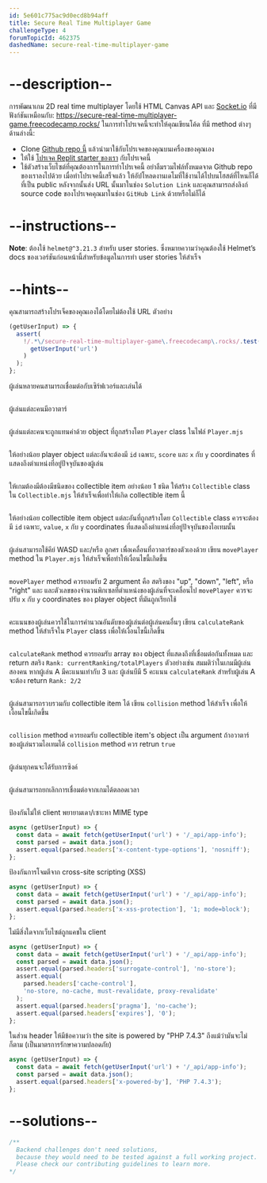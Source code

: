 ```yaml
---
id: 5e601c775ac9d0ecd8b94aff
title: Secure Real Time Multiplayer Game
challengeType: 4
forumTopicId: 462375
dashedName: secure-real-time-multiplayer-game
---
```


# --description--

การพัฒนาเกม 2D real time multiplayer โดยใช้ HTML Canvas API และ [Socket.io](https://socket.io/) ที่มีฟังก์ชันเหมือนกับ: <https://secure-real-time-multiplayer-game.freecodecamp.rocks/> ในการทำโปรเจคนี้จะทำให้คุณเขียนโค้ด ที่มี method ต่างๆ ด้านล่างนี้: 

- Clone [Github repo นี้](https://github.com/freeCodeCamp/boilerplate-project-secure-real-time-multiplayer-game/) แล้วนำมาใช้กับโปรเจคของคุณบนเครื่องของคุณเอง
- ให้ใช้ [โปรเจค  Replit starter ของเรา](https://replit.com/github/freeCodeCamp/boilerplate-project-secure-real-time-multiplayer-game) กับโปรเจคนี้
- ใช้ตัวสร้างเว็บไซต์ที่คุณต้องการในการทำโปรเจคนี้ อย่าลืมรวมไฟล์ทั้งหมดจาด Github repo ของเราลงไปด้วย
เมื่อทำโปรเจคนี้เสร็จแล้ว ให้อัปโหลดงานเดโมที่ใช้งานได้ไปบนโฮสต์ที่ไหนก็ได้ที่เป็น public หลังจากนั้นส่ง URL นั้นมาในช่อง `Solution Link` และคุณสามารถส่งลิงก์ source code ของโปรเจคคุณมาในช่อง `GitHub Link` ด้วยหรือไม่ก็ได้

# --instructions--

**Note**: ต้องใช้ `helmet@^3.21.3` สำหรับ user stories. ซึ่งหมายความว่าคุณต้องใช้ Helmet’s docs ของเวอร์ชันก่อนหน้านี้สำหรับข้อมูลในการทำ user stories ให้สำเร็จ

# --hints--

คุณสามารถสร้างโปรเจ็คของคุณเองได้โดยไม่ต้องใช้ URL ตัวอย่าง


```js
(getUserInput) => {
  assert(
    !/.*\/secure-real-time-multiplayer-game\.freecodecamp\.rocks/.test(
      getUserInput('url')
    )
  );
};
```

ผู้เล่นหลายคนสามารถเชื่อมต่อกับเซิร์ฟเวอร์และเล่นได้

```js

```

ผู้เล่นแต่ละคนมีอวาตาร์

```js

```

ผู้เล่นแต่ละคนจะถูกแทนค่าด้วย object ที่ถูกสร้างโดย `Player` class ในไฟล์  `Player.mjs`

```js

```

ให้อย่างน้อย player object แต่ละอันจะต้องมี `id` เฉพาะ, `score` และ `x` กับ `y` coordinates ที่แสดงถึงตำแหน่งที่อยู่ปัจจุบันของผู้เล่น

```js

```

ให้เกมต้องมีต้องมีชนิดของ collectible item อย่างน้อย 1 ชนิด ให้สร้าง `Collectible` class ใน `Collectible.mjs` ให้สำเร็จเพื่อทำให้เกิด collectible item นี้

```js

```

ให้อย่างน้อย collectible item object แต่ละอันที่ถูกสร้างโดย `Collectible` class ควรจะต้องมี `id` เฉพาะ, `value`, `x` กับ `y` coordinates ที่แสดงถึงตำแหน่งที่อยู่ปัจจุบันของไอเทมนั้น

```js

```

ผู้เล่นสามารถใช้คีย์ WASD และ/หรือ ลูกศร เพื่อเคลื่อนที่อวาตาร์ของตัวเองด้วย เขียน `movePlayer` method ใน `Player.mjs` ให้สำเร็จเพื่อทำให้เงื่อนไขนี้เกิดขึ้น

```js

```

`movePlayer` method ควรยอมรับ 2 argument คือ สตริงของ "up", "down", "left", หรือ "right" และ และตัวเลขของจำนวนพิกเซลที่ตำแหน่งของผู้เล่นที่จะเคลื่อนไป `movePlayer` ควรจะปรับ `x` กับ `y` coordinates ของ player object ที่มันถูกเรียกใช้

```js

```

คะแนนของผู้เล่นควรใช้ในการคำนวณอันดับของผู้เล่นต่อผู้เล่นคนอื่นๆ เขียน `calculateRank` method ให้สำเร็จใน `Player` class เพื่อให้เงื่อนไขนี้เกิดขึ้น

```js

```

`calculateRank` method ควรยอมรับ array ของ object ที่แสดงถึงที่เชื่อมต่อกันทั้งหมด และ return สตริง `Rank: currentRanking/totalPlayers` ตัวอย่างเช่น สมมติว่าในเกมมีผู้เล่นสองคน หากผู้เล่น A มีคะแนนเท่ากับ 3 และ ผู้เล่นบีมี 5 คะแนน `calculateRank` สำหรับผู้เล่น A จะต้อง return `Rank: 2/2`

```js

```

ผู้เล่นสามารถรวบรวมกับ collectible item ได้ เขียน `collision` method ให้สำเร็จ เพื่อให้เงื่อนไขนี้เกิดขึ้น

```js

```

`collision` method ควรยอมรับ collectible item's object เป็น argument ถ้าอวาตาร์ของผู้เล่นรวมไอเทมได้ `collision` method ควร retrun `true`

```js

```

ผู้เล่นทุกคนจะได้รับการซิงค์

```js

```

ผู้เล่นสามารถยกเลิกการเชื่อมต่อจากเกมได้ตลอดเวลา

```js

```

ป้องกันไม่ให้ client พยายามเดา/เซาะหา MIME type

```js
async (getUserInput) => {
  const data = await fetch(getUserInput('url') + '/_api/app-info');
  const parsed = await data.json();
  assert.equal(parsed.headers['x-content-type-options'], 'nosniff');
};
```

ป้องกันการโจมตีจาก cross-site scripting (XSS)

```js
async (getUserInput) => {
  const data = await fetch(getUserInput('url') + '/_api/app-info');
  const parsed = await data.json();
  assert.equal(parsed.headers['x-xss-protection'], '1; mode=block');
};
```

ไม่มีสิ่งใดจากเว็บไซต์ถูกแคชใน client

```js
async (getUserInput) => {
  const data = await fetch(getUserInput('url') + '/_api/app-info');
  const parsed = await data.json();
  assert.equal(parsed.headers['surrogate-control'], 'no-store');
  assert.equal(
    parsed.headers['cache-control'],
    'no-store, no-cache, must-revalidate, proxy-revalidate'
  );
  assert.equal(parsed.headers['pragma'], 'no-cache');
  assert.equal(parsed.headers['expires'], '0');
};
```

ในส่วน header ให้มีข้อความว่า the site is powered by "PHP 7.4.3" ถึงแม้ว่ามันจะไม่ก็ตาม (เป็นมาตรการรักษาความปลอดภัย)

```js
async (getUserInput) => {
  const data = await fetch(getUserInput('url') + '/_api/app-info');
  const parsed = await data.json();
  assert.equal(parsed.headers['x-powered-by'], 'PHP 7.4.3');
};
```

# --solutions--

```js
/**
  Backend challenges don't need solutions,
  because they would need to be tested against a full working project.
  Please check our contributing guidelines to learn more.
*/
```
